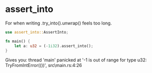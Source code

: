 # assert_into

For when writing .try_into().unwrap() feels too long.

```rust
use assert_into::AssertInto;

fn main() {
    let a: u32 = (-1i32).assert_into();
}
```

Gives you: thread 'main' panicked at '-1 is out of range for type u32: TryFromIntError(())', src\main.rs:4:26